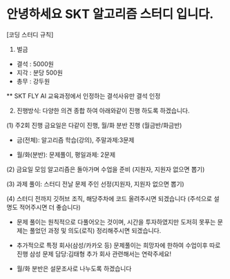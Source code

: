 # 안녕하세요 SKT 알고리즘 스터디 입니다.

[코딩 스터디 규칙]
1. 벌금 
* 결석 : 5000원  
* 지각 : 분당 500원  
* 총무 : 강두원  

** SKT FLY AI 교육과정에서 인정하는 결석사유만 결석 인정

2. 진행방식: 다양한 의견 종합 하여 아래와같이 진행 하도록 하겠습니다.

  (1) 주2회 진행 금요일은 다같이 진행, 월/화 분반 진행 (월금반/화금반)  
  * 금(전체): 알고리즘 학습(강의), 주말과제:3문제  

  * 월/화(분반): 문제풀이, 평일과제: 2문제  

  (2) 금요일 모임 알고리즘은 돌아가며 수업을 준비 (지원자, 지원자 없으면 뽑기)  

  (3) 과제 풀이: 스터디 전날 문제 주인 선정(지원자, 지원자 없으면 뽑기)   

  (4) 스터디 전까지 깃허브 조직, 해당주차에 코드 올려주시면 되겠습니다 (주석으로 설명도 적어주시면 더 좋습니다)  


* 문제 풀이는 원칙적으로 다풀어오는 것이며, 시간을 투자하였지만 도저히 못푸는 문제는 풀었던 과정 및 의도(로직) 정리해주시면 되겠습니다.

* 추가적으로 특정 회사(삼성/카카오 등) 문제풀이는 희망자에 한하여 수업이후 따로 진행
삼성 문제 담당:김태형 
추가 회사 관련해서는 연락주세요!

- 월/화 분반은 설문조사로 나누도록 하겠습니다
